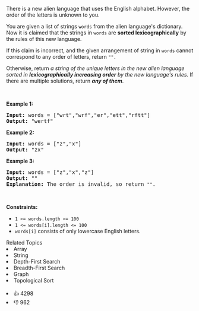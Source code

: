 <p>There is a new alien language that uses the English alphabet. However, the order of the letters is unknown to you.</p>

<p>You are given a list of strings <code>words</code> from the alien language's dictionary. Now it is claimed that the strings in <code>words</code> are <span data-keyword="lexicographically-smaller-string-alien"><strong>sorted lexicographically</strong></span> by the rules of this new language.</p>

<p>If this claim is incorrect, and the given arrangement of string in&nbsp;<code>words</code>&nbsp;cannot correspond to any order of letters,&nbsp;return&nbsp;<code>"".</code></p>

<p>Otherwise, return <em>a string of the unique letters in the new alien language sorted in <strong>lexicographically increasing order</strong> by the new language's rules</em><em>. </em>If there are multiple solutions, return<em> <strong>any of them</strong></em>.</p>

<p>&nbsp;</p> 
<p><strong class="example">Example 1:</strong></p>

<pre>
<strong>Input:</strong> words = ["wrt","wrf","er","ett","rftt"]
<strong>Output:</strong> "wertf"
</pre>

<p><strong class="example">Example 2:</strong></p>

<pre>
<strong>Input:</strong> words = ["z","x"]
<strong>Output:</strong> "zx"
</pre>

<p><strong class="example">Example 3:</strong></p>

<pre>
<strong>Input:</strong> words = ["z","x","z"]
<strong>Output:</strong> ""
<strong>Explanation:</strong> The order is invalid, so return <span><code>""</code></span>.
</pre>

<p>&nbsp;</p> 
<p><strong>Constraints:</strong></p>

<ul> 
 <li><code>1 &lt;= words.length &lt;= 100</code></li> 
 <li><code>1 &lt;= words[i].length &lt;= 100</code></li> 
 <li><code>words[i]</code> consists of only lowercase English letters.</li> 
</ul>

<div><div>Related Topics</div><div><li>Array</li><li>String</li><li>Depth-First Search</li><li>Breadth-First Search</li><li>Graph</li><li>Topological Sort</li></div></div><br><div><li>👍 4298</li><li>👎 962</li></div>